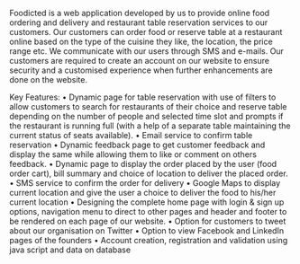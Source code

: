  Foodicted is a web application developed by us to provide online food ordering and delivery and restaurant table reservation services to our customers. Our customers can order food or reserve table at a restaurant online based on the type of the cuisine they like, the location, the price range etc. We communicate with our users through SMS and e-mails. Our customers are required to create an account on our website to ensure security and a customised experience when further enhancements are done on the website.

Key Features:
• Dynamic page for table reservation with use of filters to allow customers to search for restaurants of their choice and reserve table depending on the number of people and selected time slot and prompts if the restaurant is running full (with a help of a separate table maintaining the current status of seats available). • Email service to confirm table reservation • Dynamic feedback page to get customer feedback and display the same while allowing them to like or comment on others feedback. • Dynamic page to display the order placed by the user (food order cart), bill summary and choice of location to deliver the placed order. • SMS service to confirm the order for delivery • Google Maps to display current location and give the user a choice to deliver the food to his/her current location • Designing the complete home page with login & sign up options, navigation menu to direct to other pages and header and footer to be rendered on each page of our website. • Option for customers to tweet about our organisation on Twitter • Option to view Facebook and LinkedIn pages of the founders • Account creation, registration and validation using java script and data on database
